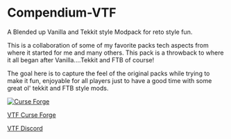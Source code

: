 # Compendium-VTF
A Blended up Vanilla and Tekkit style Modpack for reto style fun.

This is a collaboration of some of my favorite packs tech aspects from where it started for me and many others. This pack is a throwback to where it all began after Vanilla....Tekkit and FTB of course!  

The goal here is to capture the feel of the original packs while trying to make it fun, enjoyable for all players just to have a good time with some great ol' tekkit and FTB style mods.


[![Curse Forge](http://cf.way2muchnoise.eu/full_compendium-vtf_downloads.svg)](https://minecraft.curseforge.com/projects/compendium-vtf)

<a href="https://minecraft.curseforge.com/projects/compendium-vtf">VTF Curse Forge</a>

<a href="https://discord.gg/Q4Y6dNV">VTF Discord</a>
 
